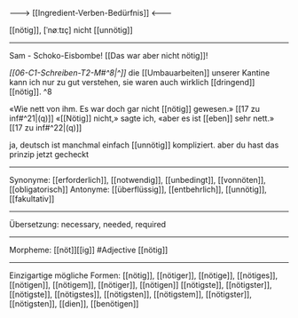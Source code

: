 ---> [[Ingredient-Verben-Bedürfnis]] <---

 [[nötig]], [ˈnøːtɪç]
nicht [[unnötig]]

---
Sam - Schoko-Eisbombe! [[Das war aber nicht nötig]]!  

*[[06-C1-Schreiben-T2-M#^8|^]]* die [[Umbauarbeiten]] unserer Kantine kann ich nur zu gut verstehen, sie waren auch wirklich [[dringend]] [[nötig]]. ^8


«Wie nett von ihm. Es war doch gar nicht [[nötig]] gewesen.» [[17 zu inf#^21|(q)]]
«[[Nötig]] nicht,» sagte ich, «aber es ist [[eben]] sehr nett.» [[17 zu inf#^22|(q)]]


ja, deutsch ist manchmal einfach [[unnötig]] kompliziert. aber du hast das prinzip jetzt gecheckt

---
Synonyme: [[erforderlich]], [[notwendig]], [[unbedingt]], [[vonnöten]], [[obligatorisch]]
Antonyme: [[überflüssig]], [[entbehrlich]], [[unnötig]], [[fakultativ]]

---
Übersetzung: necessary, needed, required

---
Morpheme: [[nöt]][[ig]]
 #Adjective [[nötig]]

---

Einzigartige mögliche Formen: 
[[nötig]], [[nötiger]], [[nötige]], [[nötiges]], [[nötigen]], [[nötigem]], [[nötiger]], [[nötigen]]
[[nötigste]], [[nötigster]], [[nötigste]], [[nötigstes]], [[nötigsten]], [[nötigstem]], [[nötigster]], [[nötigsten]], [[dien]], [[benötigen]]